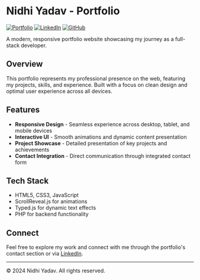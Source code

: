 # Nidhi Yadav - Portfolio

[![Portfolio](https://img.shields.io/badge/Portfolio-Live-brightgreen)](https://portfolio-mocha-ten-66.vercel.app/)
[![LinkedIn](https://img.shields.io/badge/LinkedIn-Connect-0077B5)](https://www.linkedin.com/in/nidhi-yadav-6584a6317/)
[![GitHub](https://img.shields.io/badge/GitHub-Follow-181717)](https://github.com/Nidhi120804)

A modern, responsive portfolio website showcasing my journey as a full-stack developer.

## Overview

This portfolio represents my professional presence on the web, featuring my projects, skills, and experience. Built with a focus on clean design and optimal user experience across all devices.

## Features

- **Responsive Design** - Seamless experience across desktop, tablet, and mobile devices
- **Interactive UI** - Smooth animations and dynamic content presentation
- **Project Showcase** - Detailed presentation of key projects and achievements
- **Contact Integration** - Direct communication through integrated contact form

## Tech Stack

- HTML5, CSS3, JavaScript
- ScrollReveal.js for animations
- Typed.js for dynamic text effects
- PHP for backend functionality

## Connect

Feel free to explore my work and connect with me through the portfolio's contact section or via [LinkedIn](https://www.linkedin.com/in/nidhi-yadav-6584a6317/).

---

© 2024 Nidhi Yadav. All rights reserved.

